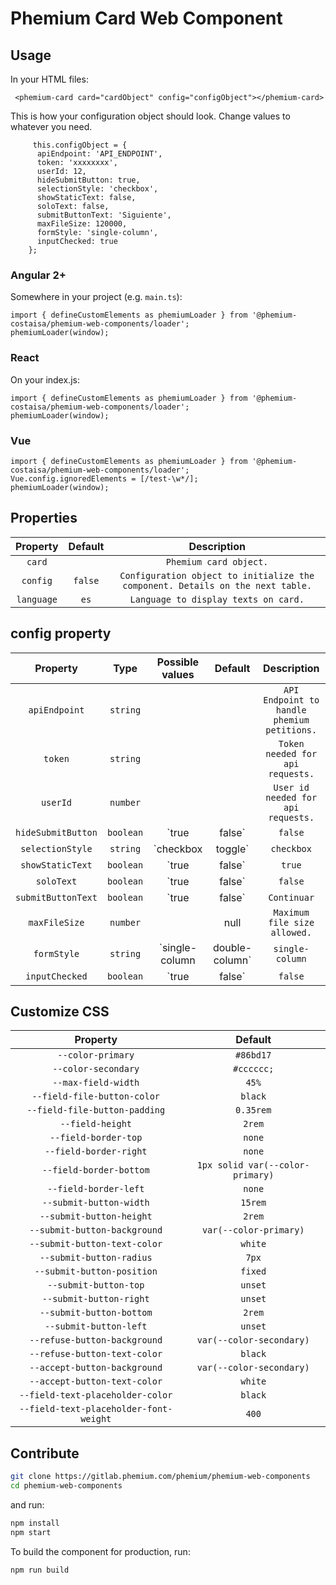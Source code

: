 # Phemium Card Web Component

<!-- ## Installation

```bash
 npm i phemium-card
``` -->

## Usage

In your HTML files:

```
 <phemium-card card="cardObject" config="configObject"></phemium-card>
```

This is how your configuration object should look. Change values to whatever you need.

```
     this.configObject = {
      apiEndpoint: 'API_ENDPOINT',
      token: 'xxxxxxxx',
      userId: 12,
      hideSubmitButton: true,
      selectionStyle: 'checkbox',
      showStaticText: false,
      soloText: false,
      submitButtonText: 'Siguiente',
      maxFileSize: 120000,
      formStyle: 'single-column',
      inputChecked: true
    };
```

<!-- ### Javascript or AngularJS (1.x)

```
<script src="https://unpkg.com/phemium@latest/dist/phemium-web-components.js"></script>
``` -->

### Angular 2+

Somewhere in your project (e.g. `main.ts`):

```
import { defineCustomElements as phemiumLoader } from '@phemium-costaisa/phemium-web-components/loader';
phemiumLoader(window);

```

### React

On your index.js:

```
import { defineCustomElements as phemiumLoader } from '@phemium-costaisa/phemium-web-components/loader';
phemiumLoader(window);
```

### Vue

```
import { defineCustomElements as phemiumLoader } from '@phemium-costaisa/phemium-web-components/loader';
Vue.config.ignoredElements = [/test-\w*/];
phemiumLoader(window);
```

## Properties

|  Property  | Default |                                  Description                                   |
| :--------: | :-----: | :----------------------------------------------------------------------------: |
|   `card`   |         |                             `Phemium card object.`                             |
|  `config`  | `false` | `Configuration object to initialize the component. Details on the next table.` |
| `language` |  `es`   |                      `Language to display texts on card.`                      |

## config property

|      Property      |   Type    |         Possible values         |     Default     |                 Description                 |
| :----------------: | :-------: | :-----------------------------: | :-------------: | :-----------------------------------------: |
|   `apiEndpoint`    | `string`  |                                 |                 | `API Endpoint to handle phemium petitions.` |
|      `token`       | `string`  |                                 |                 |      `Token needed for api requests.`       |
|      `userId`      | `number`  |                                 |                 |     `User id needed for api requests.`      |
| `hideSubmitButton` | `boolean` |         `true | false`          |     `false`     |            `Hide submit button.`            |
|  `selectionStyle`  | `string`  |       `checkbox | toggle`       |   `checkbox`    |    `Style to display selection inputs.`     |
|  `showStaticText`  | `boolean` |         `true | false`          |     `true`      |   `Show static text associated to field.`   |
|     `soloText`     | `boolean` |         `true | false`          |     `false`     |    `Show only the static text on field.`    |
| `submitButtonText` | `boolean` |         `true | false`          |   `Continuar`   |        `Text for the submit button.`        |
|   `maxFileSize`    | `number`  |                                 |      null       |        `Maximum file size allowed.`         |
|    `formStyle`     | `string`  | `single-column | double-column` | `single-column` |            `Style of the form.`             |
|   `inputChecked`   | `boolean` |         `true | false`          |     `false`     |       `Initial input checkbox value.`       |

## Customize CSS

|                Property                |             Default              |
| :------------------------------------: | :------------------------------: |
|           `--color-primary`            |            `#86bd17`             |
|          `--color-secondary`           |            `#cccccc;`            |
|          `--max-field-width`           |              `45%`               |
|      `--field-file-button-color`       |             `black`              |
|     `--field-file-button-padding`      |            `0.35rem`             |
|            `--field-height`            |              `2rem`              |
|          `--field-border-top`          |              `none`              |
|         `--field-border-right`         |              `none`              |
|        `--field-border-bottom`         | `1px solid var(--color-primary)` |
|         `--field-border-left`          |              `none`              |
|        `--submit-button-width`         |             `15rem`              |
|        `--submit-button-height`        |              `2rem`              |
|      `--submit-button-background`      |      `var(--color-primary)`      |
|      `--submit-button-text-color`      |             `white`              |
|        `--submit-button-radius`        |              `7px`               |
|       `--submit-button-position`       |             `fixed`              |
|         `--submit-button-top`          |             `unset`              |
|        `--submit-button-right`         |             `unset`              |
|        `--submit-button-bottom`        |              `2rem`              |
|         `--submit-button-left`         |             `unset`              |
|      `--refuse-button-background`      |     `var(--color-secondary)`     |
|      `--refuse-button-text-color`      |             `black`              |
|      `--accept-button-background`      |     `var(--color-secondary)`     |
|      `--accept-button-text-color`      |             `white`              |
|    `--field-text-placeholder-color`    |             `black`              |
| `--field-text-placeholder-font-weight` |              `400`               |

## Contribute

```bash
git clone https://gitlab.phemium.com/phemium/phemium-web-components
cd phemium-web-components
```

and run:

```bash
npm install
npm start
```

To build the component for production, run:

```bash
npm run build
```

